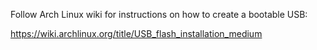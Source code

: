 Follow Arch Linux wiki for instructions on how to create a bootable USB:

https://wiki.archlinux.org/title/USB_flash_installation_medium